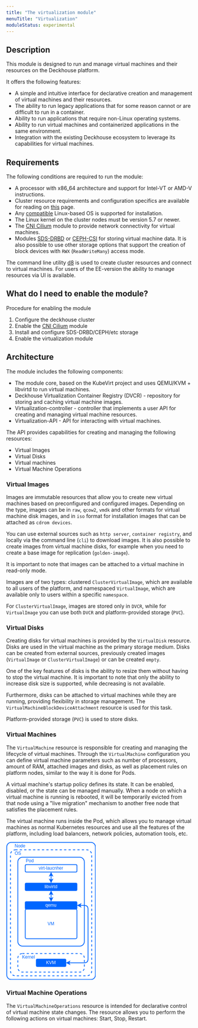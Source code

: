 ```yaml
---
title: "The virtualization module"
menuTitle: "Virtualization"
moduleStatus: experimental
---
```


## Description

This module is designed to run and manage virtual machines and their resources on the Deckhouse platform.

It offers the following features:

- A simple and intuitive interface for declarative creation and management of virtual machines and their resources.
- The ability to run legacy applications that for some reason cannot or are difficult to run in a container.
- Ability to run applications that require non-Linux operating systems.
- Ability to run virtual machines and containerized applications in the same environment.
- Integration with the existing Deckhouse ecosystem to leverage its capabilities for virtual machines.

## Requirements

The following conditions are required to run the module:

- A processor with x86_64 architecture and support for Intel-VT or AMD-V instructions.
- Cluster resource requirements and configuration specifics are available for reading on [this](https://deckhouse.io/guides/production.html) page.
- Any [compatible](https://deckhouse.io/documentation/v1/supported_versions.html#linux) Linux-based OS is supported for installation.
- The Linux kernel on the cluster nodes must be version 5.7 or newer.
- The [CNI Cilium](/documentation/v1/modules/021-cni-cilium/) module to provide network connectivity for virtual machines.
- Modules [SDS-DRBD](https://deckhouse.io/modules/sds-drbd/stable/) or [CEPH-CSI](/documentation/v1/modules/031-ceph-csi/) for storing virtual machine data. It is also possible to use other storage options that support the creation of block devices with `RWX` (`ReadWriteMany`) access mode.

The command line utility [d8](https://github.com/deckhouse/deckhouse-cli) is used to create cluster resources and connect to virtual machines. For users of the EE-version the ability to manage resources via UI is available.

## What do I need to enable the module?

Procedure for enabling the module

1. Configure the deckhouse cluster
2. Enable the [CNI Cilium](/documentation/v1/modules/021-cni-cilium/) module
3. Install and configure SDS-DRBD/CEPH/etc storage
4. Enable the virtualization module

## Architecture

The module includes the following components:

- The module core, based on the KubeVirt project and uses QEMU/KVM + libvirtd to run virtual machines.
- Deckhouse Virtualization Container Registry (DVCR) - repository for storing and caching virtual machine images.
- Virtualization-controller - controller that implements a user API for creating and managing virtual machine resources.
- Virtualization-API - API for interacting with virtual machines.

The API provides capabilities for creating and managing the following resources:

- Virtual Images
- Virtual Disks
- Virtual machines
- Virtual Machine Operations

### Virtual Images

Images are immutable resources that allow you to create new virtual machines based on preconfigured and configured images. Depending on the type, images can be in `raw`, `qcow2`, `vmdk` and other formats for virtual machine disk images, and in `iso` format for installation images that can be attached as `cdrom devices`.

You can use external sources such as `http server`, `container registry`, and locally via the command line (`cli`) to download images. It is also possible to create images from virtual machine disks, for example when you need to create a base image for replication (`golden-image`).

It is important to note that images can be attached to a virtual machine in read-only mode.

Images are of two types: clustered `ClusterVirtualImage`, which are available to all users of the platform, and namespaced `VirtualImage`, which are available only to users within a specific `namespace`.

For `ClusterVirtualImage`, images are stored only in `DVCR`, while for `VirtualImage` you can use both `DVCR` and platform-provided storage (`PVC`).

### Virtual Disks

Creating disks for virtual machines is provided by the `VirtualDisk` resource. Disks are used in the virtual machine as the primary storage medium. Disks can be created from external sources, previously created images (`VirtualImage` or `ClusterVirtualImage`) or can be created `empty`.

One of the key features of disks is the ability to resize them without having to stop the virtual machine. It is important to note that only the ability to increase disk size is supported, while decreasing is not available.

Furthermore, disks can be attached to virtual machines while they are running, providing flexibility in storage management. The `VirtualMachineBlockDeviceAttachment` resource is used for this task.

Platform-provided storage (`PVC`) is used to store disks.

### Virtual Machines

The `VirtualMachine` resource is responsible for creating and managing the lifecycle of virtual machines. Through the `VirtualMachine` configuration you can define virtual machine parameters such as number of processors, amount of RAM, attached images and disks, as well as placement rules on platform nodes, similar to the way it is done for Pods.

A virtual machine's startup policy defines its state. It can be enabled, disabled, or the state can be managed manually. When a node on which a virtual machine is running is rebooted, it will be temporarily evicted from that node using a "live migration" mechanism to another free node that satisfies the placement rules.

The virtual machine runs inside the Pod, which allows you to manage virtual machines as normal Kubernetes resources and use all the features of the platform, including load balancers, network policies, automation tools, etc.

![](images/vm.png)

### Virtual Machine Operations

The `VirtualMachineOperations` resource is intended for declarative control of virtual machine state changes. The resource allows you to perform the following actions on virtual machines: Start, Stop, Restart.
